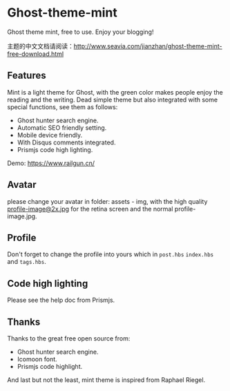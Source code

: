 # Ghost-theme-mint
Ghost theme mint, free to use. Enjoy your blogging!

主题的中文文档请阅读：http://www.seavia.com/jianzhan/ghost-theme-mint-free-download.html
## Features

Mint is a light theme for Ghost, with the green color makes people enjoy the reading and the writing. Dead simple theme but also integrated with some special functions, see them as follows: 
- Ghost hunter search engine.
- Automatic SEO friendly setting.
- Mobile device friendly.
- With Disqus comments integrated.
- Prismjs code high lighting.

Demo: https://www.railgun.cn/

## Avatar

please change your avatar in folder: assets - img, with the high quality profile-image@2x.jpg for the retina screen and the normal profile-image.jpg.

## Profile

Don't forget to change the profile into yours which in `post.hbs` `index.hbs` and `tags.hbs`.

## Code high lighting

Please see the help doc from Prismjs.

## Thanks

Thanks to the great free open source from:
- Ghost hunter search engine.
- Icomoon font.
- Prismjs code highlight.
 
And last but not the least, mint theme is inspired from Raphael Riegel.
